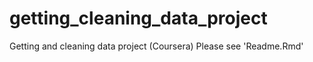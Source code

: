 # getting_cleaning_data_project
Getting and cleaning data project (Coursera)
Please see 'Readme.Rmd' 
